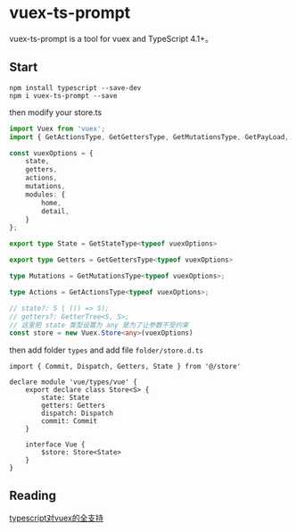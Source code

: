 # vuex-ts-prompt
vuex-ts-prompt is a tool for vuex and TypeScript 4.1+。

## Start

```
npm install typescript --save-dev
npm i vuex-ts-prompt --save
```

then modify your store.ts

```TypeScript
import Vuex from 'vuex';
import { GetActionsType, GetGettersType, GetMutationsType, GetPayLoad, GetReturnType, GetStateType } from 'vuex-ts-prompt';

const vuexOptions = {
    state,
    getters,
    actions,
    mutations,
    modules: {
        home,
        detail,
    }
};

export type State = GetStateType<typeof vuexOptions>

export type Getters = GetGettersType<typeof vuexOptions>

type Mutations = GetMutationsType<typeof vuexOptions>;

type Actions = GetActionsType<typeof vuexOptions>;

// state?: S | (() => S);
// getters?: GetterTree<S, S>;
// 这里把 state 类型设置为 any 是为了让参数不受约束
const store = new Vuex.Store<any>(vuexOptions)
```

then add folder `types` and add file `folder/store.d.ts`

```
import { Commit, Dispatch, Getters, State } from '@/store'

declare module 'vue/types/vue' {
	export declare class Store<S> {
		state: State
		getters: Getters
		dispatch: Dispatch
		commit: Commit
	}

	interface Vue {
		$store: Store<State>
	}
}
```
## Reading
[typescript对vuex的全支持](http://wynnyo.com/archives/ts-vuex-prompt)
